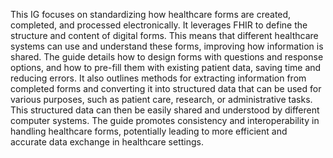 This IG focuses on standardizing how healthcare forms are created, completed, and processed electronically. It leverages FHIR to define the structure and content of digital forms. This means that different healthcare systems can use and understand these forms, improving how information is shared. The guide details how to design forms with questions and response options, and how to pre-fill them with existing patient data, saving time and reducing errors. It also outlines methods for extracting information from completed forms and converting it into structured data that can be used for various purposes, such as patient care, research, or administrative tasks. This structured data can then be easily shared and understood by different computer systems. The guide promotes consistency and interoperability in handling healthcare forms, potentially leading to more efficient and accurate data exchange in healthcare settings. 
